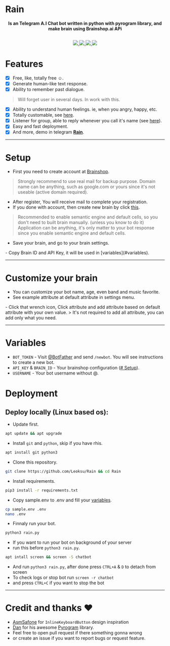 # Rain
<p align="center">
    <b>Is an Telegram A.I Chat bot written in python with pyrogram library, and make brain using Brainshop.ai APi
    </b>
</p>
<img src="" alt="" />
<p align="center">
<a href="https://t.me/GhostWebs" alt="Telegram"> <img src="https://aleen42.github.io/badges/src/telegram.svg" /> </a>
<a href="https://github.com/Leoksu" alt="Leoksu"> <img src="https://img.shields.io/badge/Built%20by-Leoksu-blue.svg" /> </a>
<a href="https://www.python.org/" alt="made-with-python"> <img src="https://img.shields.io/badge/Written%20in-Python-ffdb2282.svg?style=modern&logo=python&color=blue" /> </a>
<a href="https://github.com/Leoksu/Rain/blob/main/LICENSE" alt="GPLv3 license"> <img src="https://img.shields.io/badge/License-GPLv3-blue.svg" /> </a>
</p>

# Features

- [x] Free, like, totally free ☺️.
- [x] Generate human-like text response.
- [x] Ability to remember past dialogue.
> Will forget user in several days. In work with this.
- [x] Ability to understand human feelings. ie, when you angry, happy, etc.
- [x] Totally customable, see [here](#customize-your-brain).
- [x] Listener for group, able to reply whenever you call it's name (see [here](#editing-code)).
- [x] Easy and fast deployment.
- [x] And more, demo in telegram **[Rain](https://t.me/RainRbot)**.

---
# Setup

- First you need to create account at [Brainshop](https://brainshop.ai/user/register).
> Strongly recommend to use real mail for backup purpose.
> Domain name can be anything, such as google.com or yours since it's not useable (active domain required).
- After register, You will receive mail to complete your registration.
- If you done with account, then create new brain by click [this](https://brainshop.ai/brain/add/brain).
> Recommended to enable semantic engine and default cells, so you don't need to built brain manually. (unless you know to do it)
> Application can be anything, it's only matter to your bot response since you enable semantic engine and default cells.
- Save your brain, and go to your brain settings.
<summary>
    <img src="" alt="" />
</summary>
- Copy Brain ID and API Key, it will be used in [variables](#variables).

---
# Customize your brain

- You can customize your bot name, age, even band and music favorite.
- See example attribute at default attribute in settings menu.

<summary>
    <img src="" alt="" />
</summary>
- Click that wrench icon, Click attribute and add attribute based on default attribute with your own value.
> It's not required to add all attribute, you can add only what you need.

---
# Variables

- `BOT_TOKEN` - Visit [@BotFather](https://t.me/BotFather) and send `/newbot`. You will see instructions to create a new bot.
- `API_KEY` & `BRAIN_ID` - Your brainshop configuration ([# Setup](#setup)).
- `USERNAME` - Your bot username without @.

# Deployment

## Deploy locally (Linux based os):
- Update first.
```sh
apt update && apt upgrade
```
- Install `git` and `python`, skip if you have rhis.
```sh
apt install git python3
```
- Clone this repository.
```sh
git clone https://github.com/Leoksu/Rain && cd Rain
```
- Install requirements.
```sh
pip3 install -r requirements.txt
```
- Copy sample.env to .env and fill your [variables](#variables).
```sh
cp sample.env .env
nano .env
```
- Finnaly run your bot.
```sh
python3 rain.py
```
- If you want to run your bot on background of your server
- run this before `python3 rain.py`.
```sh
apt intall screen && screen -S chatbot
```
- And run `python3 rain.py`, after done press `CTRL+A` & `D` to detach from screen
- To check logs or stop bot run `screen -r chatbot`
- and press `CTRL+C` if you want to stop the bot

---
# Credit and thanks ♥️
- [AsmSafone](https://github.com/AsmSafone) for `InlineKeyboardButton` design inspiration
- [Dan](https://github.com/delivrance) for his awesome [Pyrogram](https://github.com/pyrogram/pyrogram) library.
- Feel free to open pull request if there something gonna wrong
- or create an issue if you want to report bugs or request feature.
